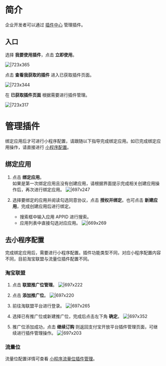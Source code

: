 # 简介

企业开发者可以通过 [插件中心](https://open.alipay.com/plugin/index) 管理插件。

## 入口

选择 **我要使用插件**，点击 **立即使用**。

![|723x365](https://cdn.nlark.com/yuque/0/2021/png/179989/1640935717522-e6e47cef-7f8d-4680-bce3-b9360c9399f3.png)

点击 **查看我获取的插件** 进入已获取插件页面。

![|723x344](https://cdn.nlark.com/yuque/0/2021/png/179989/1640935118879-1a174e7a-3ced-49bf-945d-c7bf6822dd43.png)

在 **已获取插件页面** 根据需要进行插件管理。

![|723x317](https://cdn.nlark.com/yuque/0/2022/png/179989/1648610894880-bea5714e-efdb-485c-a5fd-ff6a18e35a7e.png)

# 管理插件

绑定应用后才可进行小程序配置，请跟随以下指导完成绑定应用。如已完成绑定应用操作，请直接进行 [小程序配置](https://opendocs.alipay.com/mini/plugin/publish-management#%E5%8E%BB%E5%B0%8F%E7%A8%8B%E5%BA%8F%E9%85%8D%E7%BD%AE)。

## 绑定应用

1. 点击 **绑定应用**。<br/> 如果是第一次绑定应用且没有创建应用，请根据界面提示完成相关创建应用操作后，再次进行绑定应用。 ![|697x247](https://cdn.nlark.com/yuque/0/2022/png/179989/1648620522822-7bf092d9-56a6-4cc6-b0bf-6c7e562c2ad4.png)

1. 选择要绑定的应用并阅读勾选同意协议，点击 **授权并绑定**。也可点击 **新建应用**，完成创建应用后进行绑定。
   - 搜索框中输入应用 APPID 进行搜索。
   - 应用列表中直接勾选对应应用。 ![|669x269](https://cdn.nlark.com/yuque/0/2022/png/179989/1648621317215-912cd949-cd35-4583-8e0b-a052eff009cd.png)

## 去小程序配置

完成绑定应用后，需要进行小程序配置。插件功能类型不同，对应小程序配置内容不同，目前淘宝联盟与流量位插件配置不同。

### 淘宝联盟

1. 点击 **联盟推广位管理**。 ![|697x222](https://cdn.nlark.com/yuque/0/2022/png/179989/1648621380375-46d2313d-671a-40d5-afc1-99a07d0bdd35.png)

1. 点击 **添加推广位**。 ![|697x220](https://cdn.nlark.com/yuque/0/2022/png/179989/1648621385694-76a585f9-8bef-4cf9-961a-e2ce5dbc8d83.png)

1. 前往淘联盟平台进行登录。 ![|697x265](https://cdn.nlark.com/yuque/0/2022/png/179989/1648621392029-cfc1680c-f8a1-42dd-b874-5dedbe8bc92f.png)

1. 选择已有推广位或新建推广位，完成后点击左下角 **确定**。 ![|697x352](https://cdn.nlark.com/yuque/0/2022/png/179989/1648621397150-4c296502-c208-4283-922f-f2bf918b2fc7.png)

1. 推广位添加成功，点击 **继续订购** 则返回支付宝开放平台插件管理页面，可继续进行插件管理操作。 ![|697x203](https://cdn.nlark.com/yuque/0/2022/png/179989/1648621402694-6a898a92-31b2-4409-b05c-242044608fc9.png)

### 流量位

流量位配置详情可查看 [小程序流量位插件管理](https://opendocs.alipay.com/mini/plugin/traffic-manage)。
